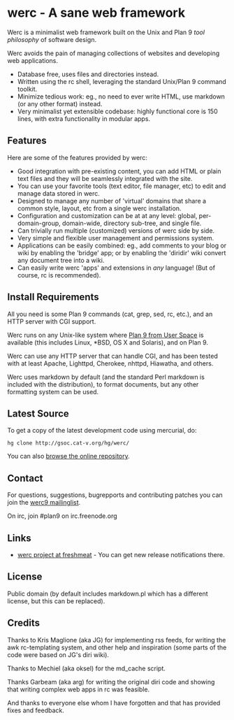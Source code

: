 werc - A sane web framework
=============================

Werc is a minimalist web framework built on the Unix and Plan 9 *tool philosophy* of software design.

Werc avoids the pain of managing collections of websites and developing web applications.

* Database free, uses files and directories instead.
* Written using the rc shell, leveraging the standard Unix/Plan 9 command toolkit.
* Minimize tedious work: eg., no need to ever write HTML, use markdown (or any other format) instead.
* Very minimalist yet extensible codebase: highly functional core is 150 lines, with extra functionality in modular apps.


Features
--------

Here are some of the features provided by werc:

* Good integration with pre-existing content, you can add HTML or plain text files and they will be seamlessly integrated with the site.
* You can use your favorite tools (text editor, file manager, etc) to edit and manage data stored in werc.
* Designed to manage any number of 'virtual' domains that share a common style, layout, etc from a single werc installation.
* Configuration and customization can be at at any level: global, per-domain-group, domain-wide, directory sub-tree, and single file.
* Can trivially run multiple (customized) versions of werc side by side.
* Very simple and flexible user management and permissions system.
* Applications can be easily combined: eg., add comments to your blog or wiki by enabling the 'bridge' app; or by enabling the 'diridir' wiki convert any document tree into a wiki.
* Can easily write werc 'apps' and extensions in *any* language! (But of course, rc is recommended).


Install Requirements
--------------------

All you need is some Plan 9 commands (cat, grep, sed, rc, etc.), and an HTTP
server with CGI support.

Werc runs on any Unix-like system where [Plan 9 from User Space](http://plan9.us)
is available (this includes Linux, *BSD, OS X and Solaris), and on Plan 9.

Werc can use any HTTP server that can handle CGI, and has been tested with at
least Apache, Lighttpd, Cherokee, nhttpd, Hiawatha, and others.

Werc uses markdown by default (and the standard Perl markdown is included with the distribution), to format documents, but any other formatting
system can be used.


Latest Source
-------------

To get a copy of the latest development code using mercurial, do:

	hg clone http://gsoc.cat-v.org/hg/werc/

You can also [browse the online repository](http://gsoc.cat-v.org/hg/werc/).


Contact
-------

For questions, suggestions, bugrepports and contributing patches you can join the [werc9 mailinglist](http://groups.google.com/group/werc9).

On irc, join #plan9 on irc.freenode.org


Links
-----

* [werc project at freshmeat](http://freshmeat.net/projects/werc/) - You can get new release notifications there.


License
-------

Public domain (by default includes markdown.pl which has a different license, but this can be replaced).

Credits
-------

Thanks to Kris Maglione (aka JG) for implementing rss feeds, for writing the
awk rc-templating system, and other help and inspiration (some parts of the
code were based on JG's diri wiki).

Thanks to Mechiel (aka oksel) for the md_cache script.

Thanks Garbeam (aka arg) for writing the original diri code and showing that
writing complex web apps in rc was feasible.

And thanks to everyone else whom I have forgotten and that has provided fixes
and feedback.
